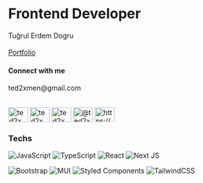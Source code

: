 <h1 align="left">Frontend Developer</h1>


Tuğrul Erdem Dogru <br>
 <br>
[Portfolio](https://www.ted2xmen.dev/)
<br>

<h4 align="left">Connect with me</h4>
ted2xmen@gmail.com  
<br>
<br>
<p align="left">
<a href="https://codepen.io/ted2xmen" target="blank"><img align="center" src="https://raw.githubusercontent.com/rahuldkjain/github-profile-readme-generator/master/src/images/icons/Social/codepen.svg" alt="ted2xmen" height="30" width="40" /></a>
<a href="https://twitter.com/ted2xmen" target="blank"><img align="center" src="https://raw.githubusercontent.com/rahuldkjain/github-profile-readme-generator/master/src/images/icons/Social/twitter.svg" alt="ted2xmen" height="30" width="40" /></a>
<a href="https://www.behance.net/ted2xmen" target="blank"><img align="center" src="https://raw.githubusercontent.com/rahuldkjain/github-profile-readme-generator/master/src/images/icons/Social/behance.svg" alt="ted2xmen" height="30" width="40" /></a>
<a href="https://medium.com/@ted2xmen" target="blank"><img align="center" src="https://raw.githubusercontent.com/rahuldkjain/github-profile-readme-generator/master/src/images/icons/Social/medium.svg" alt="@ted2xmen" height="30" width="40" /></a>
<a href="https://www.linkedin.com/in/tugrulerdemdogru/" target="blank"><img align="center" src="https://raw.githubusercontent.com/rahuldkjain/github-profile-readme-generator/master/src/images/icons/Social/linked-in-alt.svg" alt="https://www.linkedin.com/in/tugrulerdemdogru/" height="30" width="40" /></a>
</p>



<h3 align="left">Techs</h3>

![JavaScript](https://img.shields.io/badge/javascript-%23323330.svg?logo=javascript&logoColor=%23F7DF1E&style=flat)
![TypeScript](https://img.shields.io/badge/typescript-%23007ACC.svg?logo=typescript&logoColor=white&style=flat)
![React](https://img.shields.io/badge/react-%2320232a.svg?logo=react&logoColor=%2361DAFB&style=flat)
![Next JS ](https://img.shields.io/badge/Next-black?logo=next.js&logoColor=white&style=flat)


![Bootstrap](https://img.shields.io/badge/bootstrap-%23563D7C.svg?logo=bootstrap&logoColor=white&style=flat)
![MUI ](https://img.shields.io/badge/MUI-%230081CB.svg?logo=material-ui&logoColor=white&style=flat)
![Styled Components](https://img.shields.io/badge/styled--components-DB7093?logo=styled-components&logoColor=white&style=flat)
![TailwindCSS](https://img.shields.io/badge/tailwindcss-%2338B2AC.svg?logo=tailwind-css&logoColor=white&style=flat)











